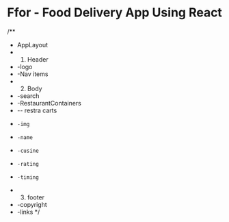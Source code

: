 # Ffor - Food Delivery App Using React

/**
 * AppLayout
 * 1. Header
 * -logo
 * -Nav items
 * 2. Body 
 * -search
 * -RestaurantContainers
 *   -- restra carts
 *     -img
 *     -name
 *     -cusine
 *     -rating
 *     -timing
 * 3. footer 
 * -copyright 
 * -links
 */

